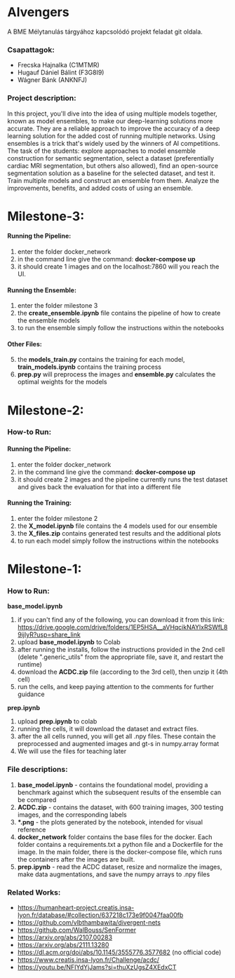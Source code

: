 # AIvengers
A BME Mélytanulás tárgyához kapcsolódó projekt feladat git oldala.

### Csapattagok:
 - Frecska Hajnalka (C1MTMR)
 - Hugauf Dániel Bálint (F3G8I9)
 - Wágner Bánk (ANKNFJ)

### Project description:

In this project, you'll dive into the idea of using multiple models together, known as model ensembles, to make our deep-learning solutions more accurate. They are a reliable approach to improve the accuracy of a deep learning solution for the added cost of running multiple networks. Using ensembles is a trick that's widely used by the winners of AI competitions. The task of the students: explore approaches to model ensemble construction for semantic segmentation, select a dataset (preferentially cardiac MRI segmentation, but others also allowed), find an open-source segmentation solution as a baseline for the selected dataset, and test it. Train multiple models and construct an ensemble from them. Analyze the improvements, benefits, and added costs of using an ensemble.
# Milestone-3:
#### Running the Pipeline:
 1. enter the folder docker_network
 2. in the command line give the command: **docker-compose up**
 3. it should create 1 images and on the localhost:7860 will you reach the UI.

#### Running the Ensemble:
 1. enter the folder milestone 3
 2. the **create_ensemble.ipynb** file contains the pipeline of how to create the ensemble models
 3. to run the ensemble simply follow the instructions within the notebooks
    
#### Other Files:
 5. the **models_train.py** contains the training for each model, **train_models.ipynb** contains the training process
 6. **prep.py** will preprocess the images and **ensemble.py** calculates the optimal weights for the models

# Milestone-2:

### How-to Run:

#### Running the Pipeline:
 1. enter the folder docker_network
 2. in the command line give the command: **docker-compose up**
 3. it should create 2 images and the pipeline currently runs the test dataset and gives back the evaluation for that into a different file

#### Running the Training:
 1. enter the folder milestone 2
 2. the **X_model.ipynb** file contains the 4 models used for our ensemble
 3. the **X_files.zip** contains generated test results and the additional plots
 4. to run each model simply follow the instructions within the notebooks



# Milestone-1:

### How to Run:
**base_model.ipynb**
 1. if you can't find any of the following, you can download it from this link: https://drive.google.com/drive/folders/1EP5HSA__aVHqcikNAYlxRSWfL89ijlyR?usp=share_link
 2. upload **base_model.ipynb** to Colab
 3. after running the installs, follow the instructions provided in the 2nd cell (delete ".generic_utils" from the appropriate file, save it, and restart the runtime)
 4. download the **ACDC.zip** file (according to the 3rd cell), then unzip it (4th cell)
 5. run the cells, and keep paying attention to the comments for further guidance
    
**prep.ipynb**
 1. upload **prep.ipynb** to colab
 2. running the cells, it will download the dataset and extract files.
 3. after the all cells runned, you will get all .npy files. These contain the preprocessed and augmented images and gt-s in numpy.array format
 4. We will use the files for teaching later

### File descriptions:
  1. **base_model.ipynb** -  contains the foundational model, providing a benchmark against which the subsequent results of the ensemble can be compared
  2. **ACDC.zip** - contains the dataset, with 600 training images, 300 testing images, and the corresponding labels
  3. **\*.png** - the plots generated by the notebook, intended for visual reference
  4. **docker_network** folder contains the base files for the docker. Each folder contains a requirements.txt a python file and a Dockerfile for the image. In the main folder, there is the docker-compose file, which runs the containers after the images are built.
  5. **prep.ipynb** - read the ACDC dataset, resize and normalize the images, make data augmentations, and save the numpy arrays to .npy files

### Related Works:
 - https://humanheart-project.creatis.insa-lyon.fr/database/#collection/637218c173e9f0047faa00fb
 - https://github.com/vlbthambawita/divergent-nets
 - https://github.com/WalBouss/SenFormer
 - https://arxiv.org/abs/2107.00283
 - https://arxiv.org/abs/2111.13280
 - https://dl.acm.org/doi/abs/10.1145/3555776.3577682 (no official code)
 - https://www.creatis.insa-lyon.fr/Challenge/acdc/
 - https://youtu.be/NFIYdYjJams?si=thuXzUgsZ4XEdxCT

